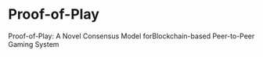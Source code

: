 # Proof-of-Play
Proof-of-Play: A Novel Consensus Model forBlockchain-based Peer-to-Peer Gaming System
